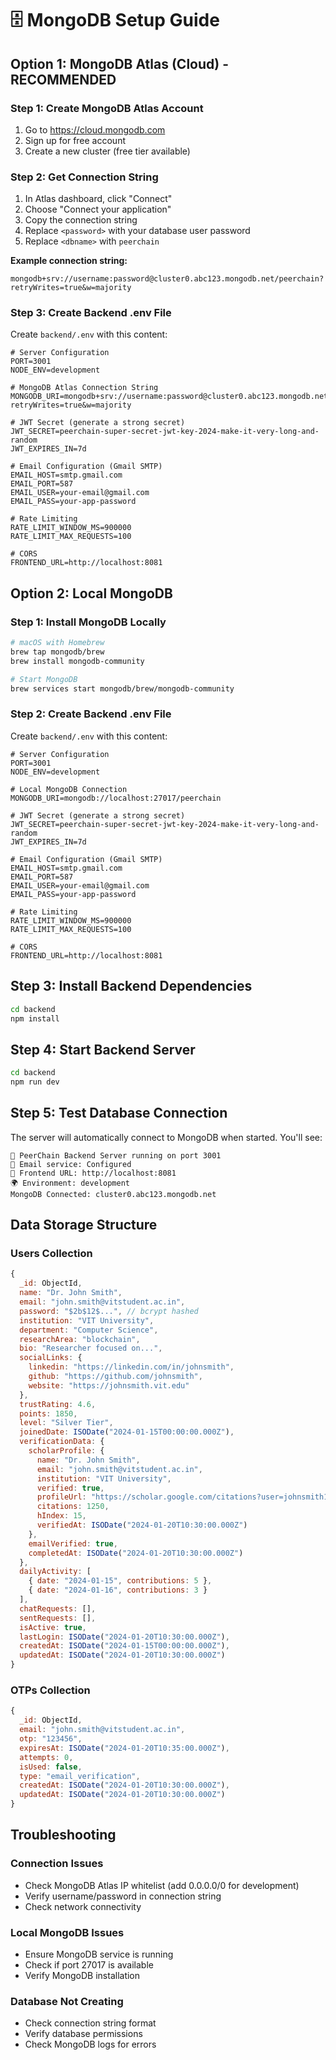 # 🗄️ MongoDB Setup Guide

## Option 1: MongoDB Atlas (Cloud) - RECOMMENDED

### Step 1: Create MongoDB Atlas Account
1. Go to https://cloud.mongodb.com
2. Sign up for free account
3. Create a new cluster (free tier available)

### Step 2: Get Connection String
1. In Atlas dashboard, click "Connect"
2. Choose "Connect your application"
3. Copy the connection string
4. Replace `<password>` with your database user password
5. Replace `<dbname>` with `peerchain`

**Example connection string:**
```
mongodb+srv://username:password@cluster0.abc123.mongodb.net/peerchain?retryWrites=true&w=majority
```

### Step 3: Create Backend .env File
Create `backend/.env` with this content:

```env
# Server Configuration
PORT=3001
NODE_ENV=development

# MongoDB Atlas Connection String
MONGODB_URI=mongodb+srv://username:password@cluster0.abc123.mongodb.net/peerchain?retryWrites=true&w=majority

# JWT Secret (generate a strong secret)
JWT_SECRET=peerchain-super-secret-jwt-key-2024-make-it-very-long-and-random
JWT_EXPIRES_IN=7d

# Email Configuration (Gmail SMTP)
EMAIL_HOST=smtp.gmail.com
EMAIL_PORT=587
EMAIL_USER=your-email@gmail.com
EMAIL_PASS=your-app-password

# Rate Limiting
RATE_LIMIT_WINDOW_MS=900000
RATE_LIMIT_MAX_REQUESTS=100

# CORS
FRONTEND_URL=http://localhost:8081
```

## Option 2: Local MongoDB

### Step 1: Install MongoDB Locally
```bash
# macOS with Homebrew
brew tap mongodb/brew
brew install mongodb-community

# Start MongoDB
brew services start mongodb/brew/mongodb-community
```

### Step 2: Create Backend .env File
Create `backend/.env` with this content:

```env
# Server Configuration
PORT=3001
NODE_ENV=development

# Local MongoDB Connection
MONGODB_URI=mongodb://localhost:27017/peerchain

# JWT Secret (generate a strong secret)
JWT_SECRET=peerchain-super-secret-jwt-key-2024-make-it-very-long-and-random
JWT_EXPIRES_IN=7d

# Email Configuration (Gmail SMTP)
EMAIL_HOST=smtp.gmail.com
EMAIL_PORT=587
EMAIL_USER=your-email@gmail.com
EMAIL_PASS=your-app-password

# Rate Limiting
RATE_LIMIT_WINDOW_MS=900000
RATE_LIMIT_MAX_REQUESTS=100

# CORS
FRONTEND_URL=http://localhost:8081
```

## Step 3: Install Backend Dependencies

```bash
cd backend
npm install
```

## Step 4: Start Backend Server

```bash
cd backend
npm run dev
```

## Step 5: Test Database Connection

The server will automatically connect to MongoDB when started. You'll see:
```
🚀 PeerChain Backend Server running on port 3001
📧 Email service: Configured
🔗 Frontend URL: http://localhost:8081
🌍 Environment: development
MongoDB Connected: cluster0.abc123.mongodb.net
```

## Data Storage Structure

### Users Collection
```javascript
{
  _id: ObjectId,
  name: "Dr. John Smith",
  email: "john.smith@vitstudent.ac.in",
  password: "$2b$12$...", // bcrypt hashed
  institution: "VIT University",
  department: "Computer Science",
  researchArea: "blockchain",
  bio: "Researcher focused on...",
  socialLinks: {
    linkedin: "https://linkedin.com/in/johnsmith",
    github: "https://github.com/johnsmith",
    website: "https://johnsmith.vit.edu"
  },
  trustRating: 4.6,
  points: 1850,
  level: "Silver Tier",
  joinedDate: ISODate("2024-01-15T00:00:00.000Z"),
  verificationData: {
    scholarProfile: {
      name: "Dr. John Smith",
      email: "john.smith@vitstudent.ac.in",
      institution: "VIT University",
      verified: true,
      profileUrl: "https://scholar.google.com/citations?user=johnsmith123",
      citations: 1250,
      hIndex: 15,
      verifiedAt: ISODate("2024-01-20T10:30:00.000Z")
    },
    emailVerified: true,
    completedAt: ISODate("2024-01-20T10:30:00.000Z")
  },
  dailyActivity: [
    { date: "2024-01-15", contributions: 5 },
    { date: "2024-01-16", contributions: 3 }
  ],
  chatRequests: [],
  sentRequests: [],
  isActive: true,
  lastLogin: ISODate("2024-01-20T10:30:00.000Z"),
  createdAt: ISODate("2024-01-15T00:00:00.000Z"),
  updatedAt: ISODate("2024-01-20T10:30:00.000Z")
}
```

### OTPs Collection
```javascript
{
  _id: ObjectId,
  email: "john.smith@vitstudent.ac.in",
  otp: "123456",
  expiresAt: ISODate("2024-01-20T10:35:00.000Z"),
  attempts: 0,
  isUsed: false,
  type: "email_verification",
  createdAt: ISODate("2024-01-20T10:30:00.000Z"),
  updatedAt: ISODate("2024-01-20T10:30:00.000Z")
}
```

## Troubleshooting

### Connection Issues
- Check MongoDB Atlas IP whitelist (add 0.0.0.0/0 for development)
- Verify username/password in connection string
- Check network connectivity

### Local MongoDB Issues
- Ensure MongoDB service is running
- Check if port 27017 is available
- Verify MongoDB installation

### Database Not Creating
- Check connection string format
- Verify database permissions
- Check MongoDB logs for errors
